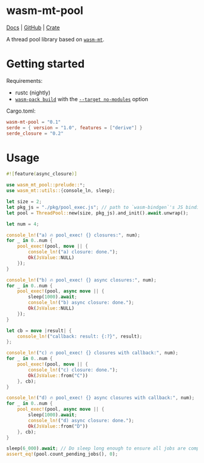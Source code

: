 <!-- ⚠️  THIS IS A GENERATED FILE -->
wasm-mt-pool
============

[Docs](https://docs.rs/wasm-mt-pool) |
[GitHub](https://github.com/w3reality/wasm-mt/tree/master/crates/pool) |
[Crate](https://crates.io/crates/wasm-mt-pool)

A thread pool library based on [`wasm-mt`](https://crates.io/crates/wasm-mt).

<!--
**Examples**:

You can run all the following examples in browser!

- **pool_exec** - How to use the lib. [ live | source ]
- **http** - How to use the lib. [ live | source ]
-->

# Getting started

Requirements:

- rustc (nightly)
- [`wasm-pack build`](https://github.com/rustwasm/wasm-pack#%EF%B8%8F-commands) with the [`--target no-modules`](https://rustwasm.github.io/docs/wasm-bindgen/reference/deployment.html#without-a-bundler) option

Cargo.toml:

```toml
wasm-mt-pool = "0.1"
serde = { version = "1.0", features = ["derive"] }
serde_closure = "0.2"
```

# Usage

```rust
#![feature(async_closure)]

use wasm_mt_pool::prelude::*;
use wasm_mt::utils::{console_ln, sleep};

let size = 2;
let pkg_js = "./pkg/pool_exec.js"; // path to `wasm-bindgen`'s JS binding
let pool = ThreadPool::new(size, pkg_js).and_init().await.unwrap();

let num = 4;

console_ln!("a) 🔥 pool_exec! {} closures:", num);
for _ in 0..num {
    pool_exec!(pool, move || {
        console_ln!("a) closure: done.");
        Ok(JsValue::NULL)
    });
}

console_ln!("b) 🔥 pool_exec! {} async closures:", num);
for _ in 0..num {
    pool_exec!(pool, async move || {
        sleep(1000).await;
        console_ln!("b) async closure: done.");
        Ok(JsValue::NULL)
    });
}

let cb = move |result| {
    console_ln!("callback: result: {:?}", result);
};

console_ln!("c) 🔥 pool_exec! {} closures with callback:", num);
for _ in 0..num {
    pool_exec!(pool, move || {
        console_ln!("c) closure: done.");
        Ok(JsValue::from("C"))
    }, cb);
}

console_ln!("d) 🔥 pool_exec! {} async closures with callback:", num);
for _ in 0..num {
    pool_exec!(pool, async move || {
        sleep(1000).await;
        console_ln!("d) async closure: done.");
        Ok(JsValue::from("D"))
    }, cb);
}

sleep(6_000).await; // Do sleep long enough to ensure all jobs are completed.
assert_eq!(pool.count_pending_jobs(), 0);
```
